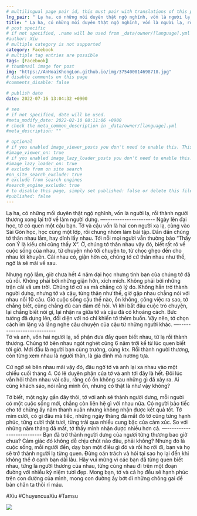 ```yaml
---
# multilingual page pair id, this must pair with translations of this page. (This name must be unique)
lng_pair: " Lạ ha, có những mối duyên thật ngộ nghĩnh, vốn là người lạ, rồi thành người thương xong lại trở về làm người dưng "
title: " Lạ ha, có những mối duyên thật ngộ nghĩnh, vốn là người lạ, rồi thành người thương xong lại trở về làm người dưng "
# post specific
# if not specified, .name will be used from _data/owner/[language].yml
#author: Xíu
# multiple category is not supported
category: Facebook
# multiple tag entries are possible
tags: [Facebook]
# thumbnail image for post
img: "https://AnHoaiKhongLon.github.io/img/375400014698718.jpg"
# disable comments on this page
#comments_disable: false

# publish date
date: 2022-07-16 13:04:32 +0900

# seo
# if not specified, date will be used.
#meta_modify_date: 2022-02-10 08:11:06 +0900
# check the meta_common_description in _data/owner/[language].yml
#meta_description: ""

# optional
# if you enabled image_viewer_posts you don't need to enable this. This is only if image_viewer_posts = false
#image_viewer_on: true
# if you enabled image_lazy_loader_posts you don't need to enable this. This is only if image_lazy_loader_posts = false
#image_lazy_loader_on: true
# exclude from on site search
#on_site_search_exclude: true
# exclude from search engines
#search_engine_exclude: true
# to disable this page, simply set published: false or delete this file
#published: false
---
```


<!-- outline-start -->

Lạ ha, có những mối duyên thật ngộ nghĩnh, vốn là người lạ, rồi thành người thương xong lại trở về làm người dưng.
—-\-\-\-\-\-\-\-\-\-\-\-\-\-\-\-\-\-\-\-\-
Ngày lên đại học, tớ có quen một cậu bạn. Tớ và cậu vốn là hai con người xa lạ, cùng vào Sài Gòn học, học cùng một lớp, rồi chung nhóm làm bài tập. Dần dần chúng tớ thân nhau lắm, hay dính lấy nhau. Tới nỗi mọi người vẫn thường bảo “Thấy con Ý là kiểu chi cũng thấy X”. Ờ, chúng tớ thân nhau vậy đó, biết rất rõ về cuộc sống của nhau, từ chuyện nhỏ tới chuyện to, từ chọc ghẹo đến cho nhau lời khuyên. Cãi nhau có, giận hờn có, chúng tớ cứ thân nhau như thế, ngỡ là sẽ mãi về sau.

Nhưng ngộ lắm, giờ chưa hết 4 năm đại học nhưng tình bạn của chúng tớ đã cũ rồi. Không phải bởi những giận hờn, xích mích. Không phải bởi những trận cãi vã um trời. Chúng tớ cứ xa mà chẳng có lý do. Không hẳn trở thành người dưng, nhưng tớ và cậu, từng thân như thế, giờ gặp nhau chẳng nói với nhau nổi 10 câu. Giờ cuộc sống cậu thế nào, ổn không, công việc ra sao, tớ chẳng biết, cũng chẳng đủ can đảm để hỏi. Vì khi bắt đầu cuộc trò chuyện, lại chẳng biết nói gì, lại nhận ra giữa tớ và cậu đã có khoảng cách. Bức tường đã dựng lên, đối diện với nó chỉ khiến tớ thêm buồn. Vậy nên, tớ chọn cách im lặng và lắng nghe câu chuyện của cậu từ những người khác.
—-\-\-\-\-\-\-\-\-\-\-\-\-\-\-\-\-\-\-\-\-\-\-\-\-\-\
Tớ và anh, vốn hai người lạ, số phận đưa đẩy quen biết nhau, từ lạ rồi thành thương. Chúng tớ bên nhau ngót nghét cũng 6 năm trời kể từ lúc quen biết tới giờ. Mới đầu là người bạn cùng trường, cùng ktx. Rồi thành người thương, còn từng xem nhau là người thân, là gia đình mà nương tựa.

Cứ ngỡ sẽ bên nhau mãi vậy đó, đâu ngờ tớ và anh lại xa nhau vào một chiều cuối tháng 4. Có lẽ duyên phận của tớ và anh tới đây là hết. Đôi lúc vẫn hỏi thăm nhau vài câu, rằng có ổn không sau những gì đã xảy ra. Ai cũng khách sáo, nói rằng mình ổn, nhưng có thật là như vậy không?

Tớ biết, một ngày gần đây thôi, tớ với anh sẽ thành người dưng, mỗi người có một cuộc sống mới, chẳng còn liên hệ gì với nhau nữa. Có người bảo tiếc cho tớ chừng ấy năm thanh xuân nhưng không nhận được kết quả tốt. Tớ mỉm cười, có gì đâu mà tiếc, những ngày tháng đã mất đó tớ cũng từng hạnh phúc, từng cười thật tươi, từng trải qua nhiều cung bậc của cảm xúc. So với những năm tháng đã mất, tớ thấy mình nhận được nhiều hơn cả.
—-\-\-\-\-\-\-\-\-\-\-\-\-\-\-\-\-\-\-\-\-\-\-\-\-
Bạn đã trở thành người dưng của người từng thương bao giờ chưa? Cảm giác đó không dễ chịu chút nào đâu, phải không? Nhưng đó là cuộc sống, mỗi người đến, dạy bạn một điều gì đó và rồi họ rời đi, bạn và họ sẽ trở thành người lạ từng quen. Đừng oán trách và hỏi tại sao họ lại đến khi không thể ở cạnh bạn dài lâu. Hãy vui mừng vì các bạn đã từng quen biết nhau, từng là người thương của nhau, từng cùng nhau đi trên một đoạn đường với nhiều kỷ niệm tươi đẹp. Mong bạn, tớ và cả họ đều sẽ hạnh phúc trên con đường của mình, mong con đường ấy bớt đi những chông gai để bàn chân ta thôi rỉ máu.

#Xíu
#ChuyencuaXiu
#Tamsu

<!-- outline-end -->

<img src= "https://AnHoaiKhongLon.github.io/img/375400014698718.jpg">